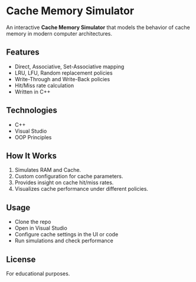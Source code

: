 # Cache Memory Simulator

An interactive **Cache Memory Simulator** that models the behavior of cache memory in modern computer architectures.

## Features
- Direct, Associative, Set-Associative mapping
- LRU, LFU, Random replacement policies
- Write-Through and Write-Back policies
- Hit/Miss rate calculation
- Written in C++

## Technologies
- C++
- Visual Studio
- OOP Principles

## How It Works
1. Simulates RAM and Cache.
2. Custom configuration for cache parameters.
3. Provides insight on cache hit/miss rates.
4. Visualizes cache performance under different policies.

##  Usage
- Clone the repo
- Open in Visual Studio
- Configure cache settings in the UI or code
- Run simulations and check performance

## License
For educational purposes.
